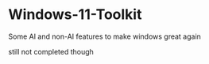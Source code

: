 # Windows-11-Toolkit
Some AI and non-AI features to make windows great again




still not completed though
